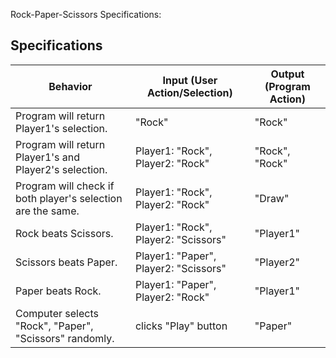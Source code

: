 Rock-Paper-Scissors Specifications:


## Specifications
 |Behavior| Input (User Action/Selection)| Output (Program Action)|
 |---|---|---|
 |Program will return Player1's selection. |"Rock" | "Rock"|
 |Program will return Player1's and Player2's selection. |Player1: "Rock", Player2: "Rock" | "Rock", "Rock" |
 |Program will check if both player's selection are the same. |Player1: "Rock", Player2: "Rock" | "Draw"|
 |Rock beats Scissors. |Player1: "Rock", Player2: "Scissors"| "Player1"|
 |Scissors beats Paper. |Player1: "Paper", Player2: "Scissors"|"Player2"|
 |Paper beats Rock. | Player1: "Paper", Player2: "Rock"| "Player1"|
 |Computer selects "Rock", "Paper", "Scissors" randomly. | clicks "Play" button | "Paper"|
